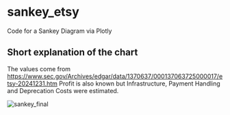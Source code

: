 # sankey_etsy
Code for a Sankey Diagram via Plotly

## Short explanation of the chart

The values come from https://www.sec.gov/Archives/edgar/data/1370637/000137063725000017/etsy-20241231.htm
Profit is also known but Infrastructure, Payment Handling and Deprecation Costs were estimated.


![sankey_final](https://github.com/user-attachments/assets/49a9e1af-d80f-47f5-9959-0cea55102ec1)
